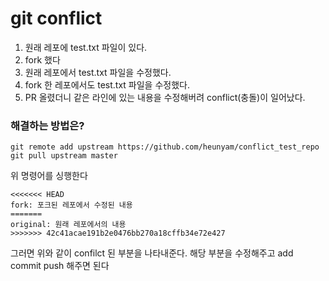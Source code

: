 # git conflict

1. 원래 레포에 test.txt 파일이 있다.
2. fork 했다
3. 원래 레포에서 test.txt 파일을 수정했다.
4. fork 한 레포에서도 test.txt 파일을 수정했다.
5. PR 올렸더니 같은 라인에 있는 내용을 수정해버려 conflict(충돌)이 일어났다.

### 해결하는 방법은?

```
git remote add upstream https://github.com/heunyam/conflict_test_repo
git pull upstream master
```
위 명령어를 싱행한다
```text
<<<<<<< HEAD
fork: 포크된 레포에서 수정된 내용
=======
original: 원래 레포에서의 내용
>>>>>>> 42c41acae191b2e0476bb270a18cffb34e72e427
```
그러면 위와 같이 confilct 된 부분을 나타내준다.
해당 부분을 수정해주고 add commit push 해주면 된다

